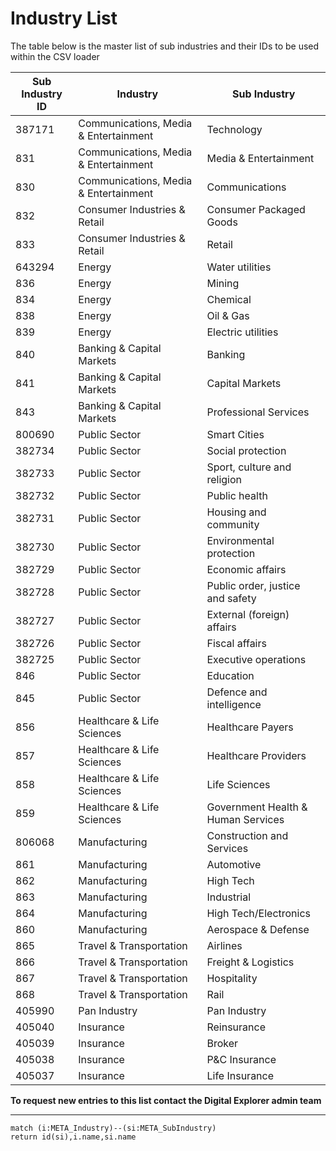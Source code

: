 # Industry List

The table below is the master list of sub industries and their IDs to be used within the CSV loader

|Sub Industry ID|Industry|Sub Industry|
|---|---|---|
387171|Communications, Media & Entertainment|Technology
831|Communications, Media & Entertainment|Media & Entertainment
830|Communications, Media & Entertainment|Communications
832|Consumer Industries & Retail|Consumer Packaged Goods
833|Consumer Industries & Retail|Retail
643294|Energy|Water utilities
836|Energy|Mining
834|Energy|Chemical
838|Energy|Oil & Gas
839|Energy|Electric utilities
840|Banking & Capital Markets|Banking
841|Banking & Capital Markets|Capital Markets
843|Banking & Capital Markets|Professional Services
800690|Public Sector|Smart Cities
382734|Public Sector|Social protection
382733|Public Sector|Sport, culture and religion
382732|Public Sector|Public health
382731|Public Sector|Housing and community
382730|Public Sector|Environmental protection
382729|Public Sector|Economic affairs
382728|Public Sector|Public order, justice and safety
382727|Public Sector|External (foreign) affairs
382726|Public Sector|Fiscal affairs
382725|Public Sector|Executive operations
846|Public Sector|Education
845|Public Sector|Defence and intelligence
856|Healthcare & Life Sciences|Healthcare Payers
857|Healthcare & Life Sciences|Healthcare Providers
858|Healthcare & Life Sciences|Life Sciences
859|Healthcare & Life Sciences|Government Health & Human Services
806068|Manufacturing|Construction and Services
861|Manufacturing|Automotive
862|Manufacturing|High Tech
863|Manufacturing|Industrial
864|Manufacturing|High Tech/Electronics
860|Manufacturing|Aerospace & Defense
865|Travel & Transportation|Airlines
866|Travel & Transportation|Freight & Logistics
867|Travel & Transportation|Hospitality
868|Travel & Transportation|Rail
405990|Pan Industry|Pan Industry
405040|Insurance|Reinsurance
405039|Insurance|Broker
405038|Insurance|P&C Insurance
405037|Insurance|Life Insurance



**To request new entries to this list contact the Digital Explorer admin team**

---

~~~
match (i:META_Industry)--(si:META_SubIndustry)
return id(si),i.name,si.name
~~~